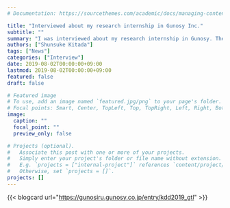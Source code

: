 ```yaml
---
# Documentation: https://sourcethemes.com/academic/docs/managing-content/

title: "Interviewed about my research internship in Gunosy Inc."
subtitle: ""
summary: "I was interviewed about my research internship in Gunosy. The content of the interview is written in [this article](https://gunosiru.gunosy.co.jp/entry/kdd2019_gtl)."
authors: ["Shunsuke Kitada"]
tags: ["News"]
categories: ["Interview"]
date: 2019-08-02T00:00:00+09:00
lastmod: 2019-08-02T00:00:00+09:00
featured: false
draft: false

# Featured image
# To use, add an image named `featured.jpg/png` to your page's folder.
# Focal points: Smart, Center, TopLeft, Top, TopRight, Left, Right, BottomLeft, Bottom, BottomRight.
image:
  caption: ""
  focal_point: ""
  preview_only: false

# Projects (optional).
#   Associate this post with one or more of your projects.
#   Simply enter your project's folder or file name without extension.
#   E.g. `projects = ["internal-project"]` references `content/project/deep-learning/index.md`.
#   Otherwise, set `projects = []`.
projects: []
---
```


{{< blogcard url="https://gunosiru.gunosy.co.jp/entry/kdd2019_gtl" >}}

